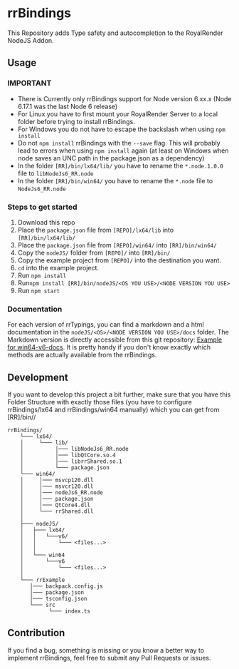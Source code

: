 # rrBindings

This Repository adds Type safety and autocompletion to the RoyalRender NodeJS Addon.

## Usage

### IMPORTANT
 *  There is Currently only rrBindings support for Node version 6.xx.x (Node 6.17.1 was the last Node 6 release)
 *  For Linux you have to first mount your RoyalRender Server to a local folder before trying to install rrBindings.
 *  For Windows you do not have to escape the backslash when using `npm install`
 *  Do not `npm install` rrBindings with the `--save` flag. This will probably lead to errors when using `npm install` again (at least on Windows when node saves an UNC path in the package.json as a dependency)
 *  In the folder `[RR]/bin/lx64/lib/` you have to rename the `*.node.1.0.0` file to `libNodeJs6_RR.node`
 *  In the folder `[RR]/bin/win64/` you have to rename the `*.node` file to `NodeJs6_RR.node`
 
### Steps to get started
1. Download this repo
2. Place the `package.json` file from `[REPO]/lx64/lib` into `[RR]/bin/lx64/lib/`
3. Place the `package.json` file from `[REPO]/win64/` into `[RR]/bin/win64/`
4. Copy the `nodeJS/` folder from `[REPO]/` into `[RR]/bin/`
5. Copy the example project from `[REPO]/` into the destination you want.
6. `cd` into the example project.
7. Run `npm install`
8. Run`npm install [RR]/bin/nodeJS/<OS YOU USE>/<NODE VERSION YOU USE>`
9. Run `npm start`

### Documentation
For each version of rrTypings, you can find a markdown and a html documentation in the `nodeJS/<OS>/<NODE VERSION YOU USE>/docs` folder.
The Markdown version is directly accessible from this git repository: [Example for win64-v6-docs](nodeJS/win64/v6/docs/md/README.md).
It is pretty handy if you don't know exactly which methods are actually available from the rrBindings.

## Development

If you want to develop this project a bit further, make sure that you have this Folder Structure with exactly those files (you have to configure rrBindings/lx64 and rrBindings/win64 manually) which you can get from [RR]/bin/<OS>/
    
```
rrBindings/
    └─── lx64/
    │     └─── lib/
    │          │─── libNodeJs6_RR.node
    │          │─── libQtCore.so.4
    │          │─── librrShared.so.1
    │          └─── package.json
    └─── win64/
    │     │─── msvcp120.dll
    │     │─── msvcr120.dll
    │     │─── nodeJs6_RR.node
    │     │─── package.json
    │     │─── QtCore4.dll
    │     └─── rrShared.dll
    │
    ├─── nodeJS/
    │   ├─── lx64/
    │   │   └───v6/
    │   │       └─── <files...>
    │   │
    │   └─── win64
    │       └───v6
    │           └─── <files...>
    │
    └─── rrExample
       │─── backpack.config.js
       │─── package.json
       │─── tsconfig.json
       └─── src
             └─── index.ts
```
## Contribution
If you find a bug, something is missing or you know a better way to implement rrBindings, feel free to submit any Pull Requests or issues.